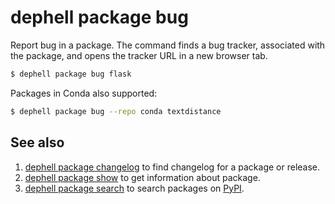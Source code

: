 # dephell package bug

Report bug in a package. The command finds a bug tracker, associated with the package, and opens the tracker URL in a new browser tab.

```bash
$ dephell package bug flask
```

Packages in Conda also supported:

```bash
$ dephell package bug --repo conda textdistance
```

## See also

1. [dephell package changelog](cmd-package-changelog) to find changelog for a package or release.
1. [dephell package show](cmd-package-show) to get information about package.
1. [dephell package search](cmd-package-search) to search packages on [PyPI](https://pypi.org/).
